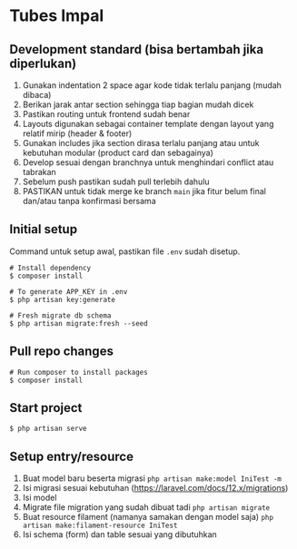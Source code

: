 # Tubes Impal

## Development standard (bisa bertambah jika diperlukan)
1. Gunakan indentation 2 space agar kode tidak terlalu panjang (mudah dibaca)
2. Berikan jarak antar section sehingga tiap bagian mudah dicek
3. Pastikan routing untuk frontend sudah benar
4. Layouts digunakan sebagai container template dengan layout yang relatif mirip (header & footer)
5. Gunakan includes jika section dirasa terlalu panjang atau untuk kebutuhan modular (product card dan sebagainya)
6. Develop sesuai dengan branchnya untuk menghindari conflict atau tabrakan
7. Sebelum push pastikan sudah pull terlebih dahulu
8. PASTIKAN untuk tidak merge ke branch `main` jika fitur belum final dan/atau tanpa konfirmasi bersama

## Initial setup
Command untuk setup awal, pastikan file `.env` sudah disetup.
```shell
# Install dependency
$ composer install

# To generate APP_KEY in .env
$ php artisan key:generate

# Fresh migrate db schema
$ php artisan migrate:fresh --seed
```

## Pull repo changes
```shell
# Run composer to install packages
$ composer install
```

## Start project
```shell
$ php artisan serve
```

## Setup entry/resource
1. Buat model baru beserta migrasi
`php artisan make:model IniTest -m`
2. Isi migrasi sesuai kebutuhan (https://laravel.com/docs/12.x/migrations)
3. Isi model
4. Migrate file migration yang sudah dibuat tadi
`php artisan migrate`
5. Buat resource filament (namanya samakan dengan model saja)
`php artisan make:filament-resource IniTest`
6. Isi schema (form) dan table sesuai yang dibutuhkan